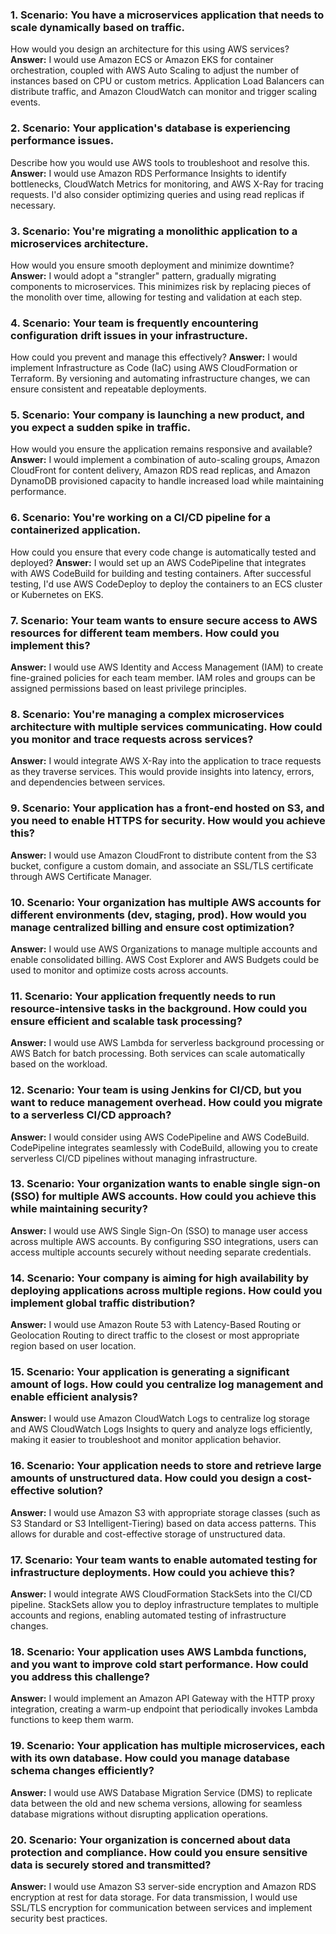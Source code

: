 ### 1. **Scenario:** You have a microservices application that needs to scale dynamically based on traffic. 
How would you design an architecture for this using AWS services?
**Answer:** I would use Amazon ECS or Amazon EKS for container orchestration, 
coupled with AWS Auto Scaling to adjust the number of instances based on CPU or custom metrics. 
Application Load Balancers can distribute traffic, and Amazon CloudWatch can monitor and trigger scaling events.

### 2. **Scenario:** Your application's database is experiencing performance issues.
Describe how you would use AWS tools to troubleshoot and resolve this.
**Answer:** I would use Amazon RDS Performance Insights to identify bottlenecks, CloudWatch Metrics for monitoring,
and AWS X-Ray for tracing requests. I'd also consider optimizing queries and using read replicas if necessary.

### 3. **Scenario:** You're migrating a monolithic application to a microservices architecture. 
How would you ensure smooth deployment and minimize downtime?
**Answer:** I would adopt a "strangler" pattern, gradually migrating components to microservices. This minimizes risk by 
replacing pieces of the monolith over time, allowing for testing and validation at each step.

### 4. **Scenario:** Your team is frequently encountering configuration drift issues in your infrastructure.
How could you prevent and manage this effectively?
**Answer:** I would implement Infrastructure as Code (IaC) using AWS CloudFormation or Terraform. 
By versioning and automating infrastructure changes, we can ensure consistent and repeatable deployments.

### 5. **Scenario:** Your company is launching a new product, and you expect a sudden spike in traffic. 
How would you ensure the application remains responsive and available?
**Answer:** I would implement a combination of auto-scaling groups, Amazon CloudFront for content delivery, 
Amazon RDS read replicas, and Amazon DynamoDB provisioned capacity to handle increased load while maintaining performance.

### 6. **Scenario:** You're working on a CI/CD pipeline for a containerized application.
How could you ensure that every code change is automatically tested and deployed?
**Answer:** I would set up an AWS CodePipeline that integrates with AWS CodeBuild for building and testing containers. 
After successful testing, I'd use AWS CodeDeploy to deploy the containers to an ECS cluster or Kubernetes on EKS.

### 7. **Scenario:** Your team wants to ensure secure access to AWS resources for different team members. How could you implement this?
**Answer:** I would use AWS Identity and Access Management (IAM) to create fine-grained policies for each team member. IAM roles and groups can be assigned permissions based on least privilege principles.

### 8. **Scenario:** You're managing a complex microservices architecture with multiple services communicating. How could you monitor and trace requests across services?
**Answer:** I would integrate AWS X-Ray into the application to trace requests as they traverse services. This would provide insights into latency, errors, and dependencies between services.

### 9. **Scenario:** Your application has a front-end hosted on S3, and you need to enable HTTPS for security. How would you achieve this?
**Answer:** I would use Amazon CloudFront to distribute content from the S3 bucket, configure a custom domain, and associate an SSL/TLS certificate through AWS Certificate Manager.

### 10. **Scenario:** Your organization has multiple AWS accounts for different environments (dev, staging, prod). How would you manage centralized billing and ensure cost optimization?
**Answer:** I would use AWS Organizations to manage multiple accounts and enable consolidated billing. AWS Cost Explorer and AWS Budgets could be used to monitor and optimize costs across accounts.

### 11. **Scenario:** Your application frequently needs to run resource-intensive tasks in the background. How could you ensure efficient and scalable task processing?
**Answer:** I would use AWS Lambda for serverless background processing or AWS Batch for batch processing. Both services can scale automatically based on the workload.

### 12. **Scenario:** Your team is using Jenkins for CI/CD, but you want to reduce management overhead. How could you migrate to a serverless CI/CD approach?
**Answer:** I would consider using AWS CodePipeline and AWS CodeBuild. CodePipeline integrates seamlessly with CodeBuild, allowing you to create serverless CI/CD pipelines without managing infrastructure.

### 13. **Scenario:** Your organization wants to enable single sign-on (SSO) for multiple AWS accounts. How could you achieve this while maintaining security?
**Answer:** I would use AWS Single Sign-On (SSO) to manage user access across multiple AWS accounts. By configuring SSO integrations, users can access multiple accounts securely without needing separate credentials.

### 14. **Scenario:** Your company is aiming for high availability by deploying applications across multiple regions. How could you implement global traffic distribution?
**Answer:** I would use Amazon Route 53 with Latency-Based Routing or Geolocation Routing to direct traffic to the closest or most appropriate region based on user location.

### 15. **Scenario:** Your application is generating a significant amount of logs. How could you centralize log management and enable efficient analysis?
**Answer:** I would use Amazon CloudWatch Logs to centralize log storage and AWS CloudWatch Logs Insights to query and analyze logs efficiently, making it easier to troubleshoot and monitor application behavior.

### 16. **Scenario:** Your application needs to store and retrieve large amounts of unstructured data. How could you design a cost-effective solution?
**Answer:** I would use Amazon S3 with appropriate storage classes (such as S3 Standard or S3 Intelligent-Tiering) based on data access patterns. This allows for durable and cost-effective storage of unstructured data.

### 17. **Scenario:** Your team wants to enable automated testing for infrastructure deployments. How could you achieve this?
**Answer:** I would integrate AWS CloudFormation StackSets into the CI/CD pipeline. StackSets allow you to deploy infrastructure templates to multiple accounts and regions, enabling automated testing of infrastructure changes.

### 18. **Scenario:** Your application uses AWS Lambda functions, and you want to improve cold start performance. How could you address this challenge?
**Answer:** I would implement an Amazon API Gateway with the HTTP proxy integration, creating a warm-up endpoint that periodically invokes Lambda functions to keep them warm.

### 19. **Scenario:** Your application has multiple microservices, each with its own database. How could you manage database schema changes efficiently?
**Answer:** I would use AWS Database Migration Service (DMS) to replicate data between the old and new schema versions, allowing for seamless database migrations without disrupting application operations.

### 20. **Scenario:** Your organization is concerned about data protection and compliance. How could you ensure sensitive data is securely stored and transmitted?
**Answer:** I would use Amazon S3 server-side encryption and Amazon RDS encryption at rest for data storage. For data transmission, I would use SSL/TLS encryption for communication between services and implement security best practices.